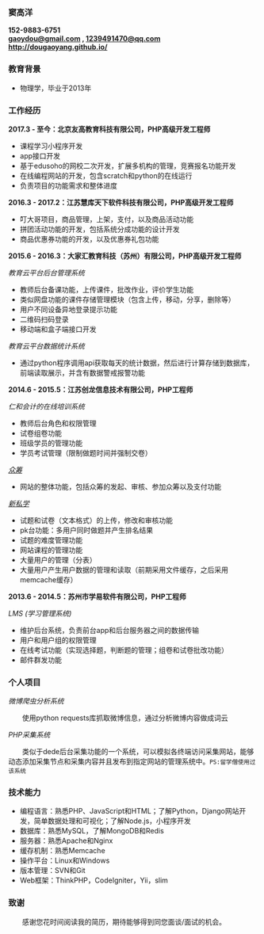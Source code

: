 ### 窦高洋
__152-9883-6751__  
__[gaoydou@gmail.com](mailto:gaoydou@gmail.com) , [1239491470@qq.com](mailto:1239491470@qq.com)__  
__<http://dougaoyang.github.io/>__


### 教育背景
- 物理学，毕业于2013年


### 工作经历
__2017.3 - 至今：北京友高教育科技有限公司，PHP高级开发工程师__

- 课程学习小程序开发
- app接口开发
- 基于edusoho的网校二次开发，扩展多机构的管理，竞赛报名功能开发
- 在线编程网站的开发，包含scratch和python的在线运行
- 负责项目的功能需求和整体进度


__2016.3 - 2017.2：江苏慧库天下软件科技有限公司，PHP高级开发工程师__

- 叮大哥项目，商品管理，上架，支付，以及商品活动功能
- 拼团活动功能的开发，包括系统分成功能的设计开发
- 商品优惠券功能的开发，以及优惠券礼包功能


__2015.6 - 2016.3：大家汇教育科技（苏州）有限公司，PHP高级开发工程师__

*教育云平台后台管理系统*

- 教师后台备课功能，上传课件，批改作业，评价学生功能
- 类似网盘功能的课件存储管理模块（包含上传，移动，分享，删除等）
- 用户不同设备异地登录提示功能
- 二维码扫码登录
- 移动端和盒子端接口开发

*教育云平台数据统计系统*

- 通过python程序调用api获取每天的统计数据，然后进行计算存储到数据库，前端读取展示，并含有数据警戒报警功能


__2014.6 - 2015.5：江苏创龙信息技术有限公司，PHP工程师__

*仁和会计的在线培训系统*

- 教师后台角色和权限管理
- 试卷组卷功能
- 班级学员的管理功能
- 学员考试管理（限制做题时间并强制交卷）

*[众筹](http://zc.91360.org/)*

- 网站的整体功能，包括众筹的发起、审核、参加众筹以及支付功能

*[新私学](http://www.xinsixue.com/)*

- 试题和试卷（文本格式）的上传，修改和审核功能
- pk台功能：多用户同时做题并产生排名结果
- 试题的难度管理功能
- 网站课程的管理功能
- 大量用户的管理（分表）
- 大量用户产生用户数据的管理和读取（前期采用文件缓存，之后采用memcache缓存）

__2013.6 - 2014.5：苏州市学易软件有限公司，PHP工程师__

*LMS (学习管理系统)*

- 维护后台系统，负责前台app和后台服务器之间的数据传输
- 用户和用户组的权限管理
- 在线考试功能（实现选择题，判断题的管理；组卷和试卷批改功能）
- 邮件群发功能


### 个人项目
*微博爬虫分析系统*

　　使用python requests库抓取微博信息，通过分析微博内容做成词云

*PHP采集系统*

　　类似于dede后台采集功能的一个系统，可以模拟各终端访问采集网站，能够动态添加采集节点和采集内容并且发布到指定网站的管理系统中。`PS:留学僧使用过该系统`


### 技术能力
- 编程语言：熟悉PHP、JavaScript和HTML；了解Python，Django网站开发，简单数据处理和可视化；了解Node.js，小程序开发
- 数据库：熟悉MySQL，了解MongoDB和Redis
- 服务器：熟悉Apache和Nginx
- 缓存机制：熟悉Memcache
- 操作平台：Linux和Windows
- 版本管理：SVN和Git
- Web框架：ThinkPHP，CodeIgniter，Yii，slim


### 致谢
　　感谢您花时间阅读我的简历，期待能够得到同您面谈/面试的机会。
